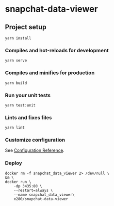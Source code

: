 # snapchat-data-viewer

## Project setup

```console
yarn install
```

### Compiles and hot-reloads for development

```console
yarn serve
```

### Compiles and minifies for production

```console
yarn build
```

### Run your unit tests

```console
yarn test:unit
```

### Lints and fixes files

```console
yarn lint
```

### Customize configuration

See [Configuration Reference](https://cli.vuejs.org/config/).

### Deploy

```console
docker rm -f snapchat_data_viewer 2> /dev/null \
&& \
docker run \
    -dp 3435:80 \
    --restart=always \
    --name snapchat_data_viewer\
    x280/snapchat-data-viewer
```
